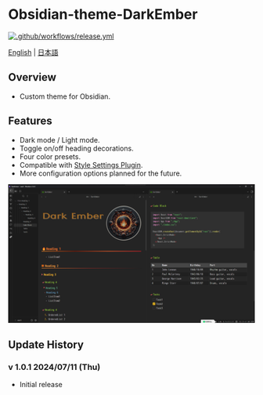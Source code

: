 # Obsidian-theme-DarkEmber

[![.github/workflows/release.yml](https://github.com/miz-i/Obsidian-theme-DarkEmber/actions/workflows/release.yml/badge.svg)](https://github.com/miz-i/Obsidian-theme-DarkEmber/actions/workflows/release.yml)

[English](README.md) | [日本語](README.ja.md)

## Overview

- Custom theme for Obsidian.

## Features

- Dark mode / Light mode.
- Toggle on/off heading decorations.
- Four color presets.
- Compatible with [Style Settings Plugin](https://github.com/mgmeyers/obsidian-style-settings).
- More configuration options planned for the future.

![screenshot](images/screenshot-HQ.png)

## Update History

### v 1.0.1 2024/07/11 (Thu)

- Initial release
